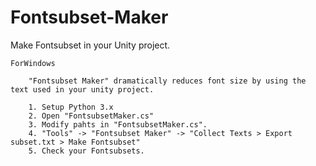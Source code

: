 # Fontsubset-Maker
Make Fontsubset in your Unity project.

    ForWindows
    
        "Fontsubset Maker" dramatically reduces font size by using the text used in your unity project.
    
        1. Setup Python 3.x
        2. Open "FontsubsetMaker.cs"
        3. Modify pahts in "FontsubsetMaker.cs".
        4. "Tools" -> "Fontsubset Maker" -> "Collect Texts > Export subset.txt > Make Fontsubset"
        5. Check your Fontsubsets.
